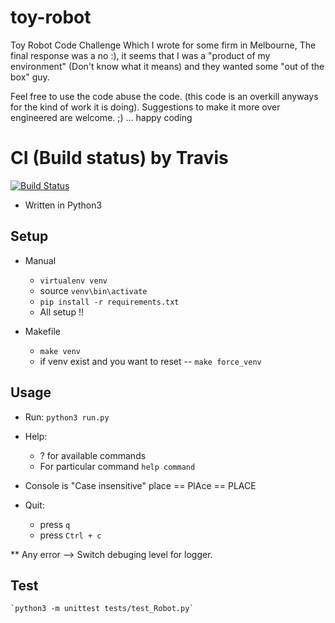 
# toy-robot


Toy Robot Code Challenge
Which I wrote for some firm in Melbourne, The final response was a no :), it seems that I was a "product of my environment" (Don't know what it means) and they wanted some "out of the box" guy. 

Feel free to use the code abuse the code. (this code is an overkill anyways for the kind of work it is doing). 
Suggestions to make it more over engineered are welcome. ;) ... happy coding

# CI (Build status) by Travis
[![Build Status](https://travis-ci.com/tanmaydattta/toy-robot.svg?branch=master)](https://travis-ci.com/tanmaydattta/toy-robot)

* Written in Python3

## Setup
- Manual
    - `virtualenv venv`
    - source `venv\bin\activate`
    - `pip install -r requirements.txt`
    - All setup !!

- Makefile
    - `make venv`
    - if venv exist and you want to reset
        -- `make force_venv`

## Usage
* Run:
    `python3 run.py` 
* Help: 
    - ? for available commands
    - For particular command
      `help command`

* Console is "Case insensitive" place == PlAce == PLACE

* Quit:
    - press `q`
    - press `Ctrl + c`
 

** Any error --> Switch debuging level for logger.

## Test
    `python3 -m unittest tests/test_Robot.py`

